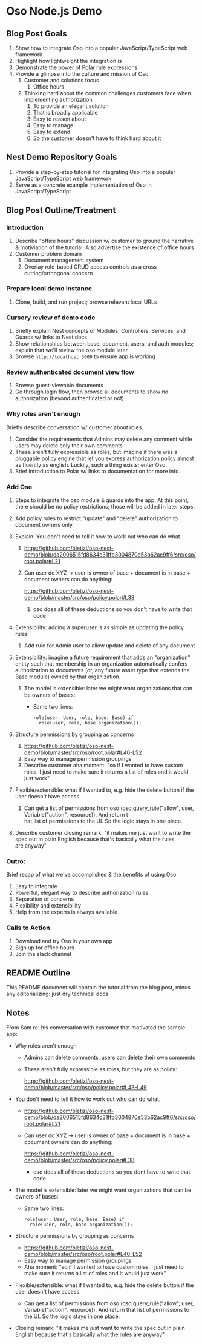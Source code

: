 # Oso Node.js Demo

## Blog Post Goals
1. Show how to integrate Oso into a popular JavaScript/TypeScript web framework
1. Highlight how lightweight the integration is
1. Demonstrate the power of Polar rule expressions
1. Provide a glimpse into the culture and mission of Oso
    1. Customer and solutions focus
        1. Office hours
    1. Thinking hard about the common challenges customers face when implementing authorization
        1. To provide an elegant solution 
        1. That is broadly applicable
        1. Easy to reason about
        1. Easy to manage
        1. Easy to extend
        1. So the customer doesn't have to think hard about it        

## Nest Demo Repository Goals
1. Provide a step-by-step tutorial for integrating Oso into a popular JavaScript/TypeScript web framework
1. Serve as a concrete example implementation of Oso in JavaScript/TypeScript

## Blog Post Outline/Treatment

### Introduction
1. Describe "office hours" discussion w/ customer to ground the narrative & motiviation of the tutorial. Also 
advertise the existence of office hours 
1. Customer problem domain
    1. Document management system
    1. Overlay role-based CRUD access controls as a cross-cutting/orthogonal concern

### Prepare local demo instance
1. Clone, build, and run project; browse relevant local URLs

### Cursory review of demo code
1. Briefly explain Nest concepts of Modules, Controllers, Services, and Guards w/ links to Nest docs
1. Show relationships between base, document, users, and auth modules; explain that we'll review the oso module
    later
1. Browse `http://localhost:3000` to ensure app is working
    
### Review authenticated document view flow
1. Browse guest-viewable documents
1. Go through login flow, then browse all documents to show no authorization (beyond authenticated or not)

### Why roles aren't enough
Briefly describe conversation w/ customer about roles.

1. Consider the requirements that Admins may delete any comment while users may delete only their own comments
1. These aren't fully expressible as roles, but imagine if there was a pluggable policy engine that let you express 
authorization policy almost as fluently as english. Luckily, such a thing exists; enter Oso.
1. Brief introduction to Polar w/ links to documentation for more info.

### Add Oso
1. Steps to integrate the oso module & guards into the app. At this point, there should be no policy restrictions; those
will be added in later steps.
1. Add policy rules to restrict "update" and "delete" authorization to document owners only.
1. Explain: You don't need to tell it how to work out who can do what.

    1. https://github.com/oletizi/oso-nest-demo/blob/da2006515fd8634c31ffb3004870e53b62ac9ff6/src/oso/root.polar#L21
    1. Can user do XYZ → user is owner of base + document is in base + document owners can do anything:

        https://github.com/oletizi/oso-nest-demo/blob/master/src/oso/policy.polar#L38
        
        1. oso does all of these deductions so you don't have to write that code

1. Extensibility: adding a superuser is as simple as updating the policy rules
    1. Add rule for Admin user to allow update and delete of any document

1. Extensibility: imagine a future requirement that adds an "organization" entity such that membership in an organization
automatically confers authorization to documents (or, any future asset type that extends the Base module) owned
by that organization.
    1. The model is extensible: later we might want organizations that can be owners of bases:
        * Same two lines:
    
              role(user: User, role, base: Base) if
                role(user, role, base.organization()); 

1. Structure permissions by grouping as concerns

    1. https://github.com/oletizi/oso-nest-demo/blob/master/src/oso/root.polar#L40-L52
    1. Easy way to manage permission groupings
    1. Describe customer aha moment: "so if I wanted to have custom roles, I just need to make sure it returns a list of roles and it 
    would just work"

1. Flexible/extensible: what if I wanted to, e.g. hide the delete button if the user doesn't have access

    1. Can get a list of permissions from oso (oso.query_rule("allow", user, Variable("action", resource)). And return t\
hat list of permissions to the UI. So the logic stays in one place.

1. Describe customer closing remark: "it makes me just want to write the spec out in plain English because that's basically what the rules\
 are anyway"

### Outro: 
Brief recap of what we've accomplished & the benefits of using Oso
1. Easy to integrate
1. Powerful, elegant way to describe authorization rules
1. Separation of concerns
1. Flexibility and extensibility
1. Help from the experts is always available

### Calls to Action
1. Download and try Oso in your own app
1. Sign up for office hours
1. Join the slack channel

## README Outline

This README document will contain the tutorial from the blog post, minus any editorializing: just dry technical docs.

## Notes
From Sam re: his conversation with customer that motivated the sample app:

* Why roles aren't enough
    * Admins can delete comments, users can delete their own comments
    * These aren't fully expressible as roles, but they are as policy:
        
        https://github.com/oletizi/oso-nest-demo/blob/master/src/oso/policy.polar#L43-L49

* You don't need to tell it how to work out who can do what.

    * https://github.com/oletizi/oso-nest-demo/blob/da2006515fd8634c31ffb3004870e53b62ac9ff6/src/oso/root.polar#L21
    * Can user do XYZ → user is owner of base + document is in base + document owners can do anything: 
    
        https://github.com/oletizi/oso-nest-demo/blob/master/src/oso/policy.polar#L38
        * oso does all of these deductions so you dont have to write that code

* The model is extensible: later we might want organizations that can be owners of bases:
    * Same two lines:

          role(user: User, role, base: Base) if
            role(user, role, base.organization());

* Structure permissions by grouping as concerns

    * https://github.com/oletizi/oso-nest-demo/blob/master/src/oso/root.polar#L40-L52
    * Easy way to manage permission groupings
    * Aha moment: "so if I wanted to have custom roles, I just need to make sure it returns a list of roles and it would just work"

* Flexible/extensible: what if I wanted to, e.g. hide the delete button if the user doesn't have access

    * Can get a list of permissions from oso (oso.query_rule("allow", user, Variable("action", resource)). And return that list of permissions to the UI. So the logic stays in one place.

* Closing remark: "it makes me just want to write the spec out in plain English because that's basically what the rules are anyway"
